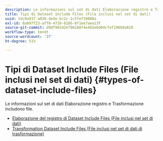 ```yaml
---
description: Le informazioni sul set di dati Elaborazione registro e Trasformazione includono file.
title: Tipi di Dataset Include Files (File inclusi nel set di dati)
uuid: 5dc0a937-a036-4ede-bc2c-1c5fef10808a
exl-id: 8a897f23-aff0-4720-8166-8f1ee7aea13f
source-git-commit: d9df90242ef96188f4e4b5e6d04cfef196b0a628
workflow-type: tm+mt
source-wordcount: '37'
ht-degree: 51%

---
```


# Tipi di Dataset Include Files (File inclusi nel set di dati) {#types-of-dataset-include-files}

Le informazioni sul set di dati Elaborazione registro e Trasformazione includono file.

* [Elaborazione del registro di Dataset Include Files (File inclusi nel set di dati)](../../../../home/c-dataset-const-proc/c-dataset-inc-files/c-types-dataset-inc-files/c-log-proc-dataset-inc-files/c-log-proc-dataset-inc-files.md#concept-999475a22519432e98844622ca95b6ab)
* [Transformation Dataset Include Files (File inclusi nel set di dati di trasformazione)](../../../../home/c-dataset-const-proc/c-dataset-inc-files/c-types-dataset-inc-files/c-trans-dataset-inc-files.md#concept-c64aa78ed9ce40b8a0f4932c82ff5ace)
